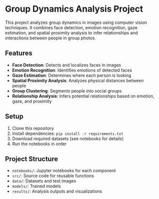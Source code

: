 # Group Dynamics Analysis Project

This project analyzes group dynamics in images using computer vision techniques. It combines face detection, emotion recognition, gaze estimation, and spatial proximity analysis to infer relationships and interactions between people in group photos.

## Features

- **Face Detection**: Detects and localizes faces in images
- **Emotion Recognition**: Identifies emotions of detected faces
- **Gaze Estimation**: Determines where each person is looking
- **Spatial Proximity Analysis**: Analyzes physical distances between people
- **Group Clustering**: Segments people into social groups
- **Relationship Analysis**: Infers potential relationships based on emotion, gaze, and proximity

## Setup

1. Clone this repository
2. Install dependencies: `pip install -r requirements.txt`
3. Download required datasets (see notebooks for details)
4. Run the notebooks in order

## Project Structure

- `notebooks/`: Jupyter notebooks for each component
- `src/`: Source code for reusable functions
- `data/`: Datasets and test images
- `models/`: Trained models
- `results/`: Analysis outputs and visualizations
